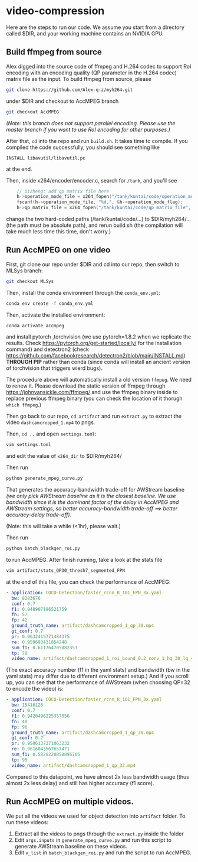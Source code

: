 # video-compression

Here are the steps to run our code. We assume you start from a directory called $DIR, and your working machine contains an NVIDIA GPU.

## Build ffmpeg from source

Alex digged into the source code of ffmpeg and H.264 codec to support RoI encoding with an encoding quality (QP parameter in the H.264 codec) matrix file as the input. To build ffmpeg from source, please 
```bash
git clone https://github.com/Alex-q-z/myh264.git
```
under $DIR
and checkout to AccMPEG branch
```bash
git checkout AccMPEG
```

_(Note: this branch does not support parallel encoding. Please use the master branch if you want to use RoI encoding for other purposes.)_

After that, ```cd``` into the repo and run ```build.sh```. It takes time to compile. If you compiled the code successfully, you should see something like
```
INSTALL libavutil/libavutil.pc
```
at the end.

Then, inside x264/encoder/encoder.c, search for ```/tank```, and you'll see
```C++
    // Qizheng: add qp matrix file here
    h->operation_mode_file = x264_fopen("/tank/kuntai/code/operation_mode_file", "r");
    fscanf(h->operation_mode_file, "%d,", &h->operation_mode_flag);
    h->qp_matrix_file = x264_fopen("/tank/kuntai/code/qp_matrix_file", "r");
```
change the two hard-coded paths (/tank/kuntai/code/...) to $DIR/myh264/... (the path must be absolute path), and rerun build.sh (the compilation will take much less time this time, don't worry.)

## Run AccMPEG on one video

First, git clone our repo under $DIR and cd into our repo, then switch to MLSys branch:
```bash
git checkout MLSys
```

Then, install the conda environment through the ```conda_env.yml```:
```bash
conda env create -f conda_env.yml
```

Then, activate the installed environment:
```bash
conda activate accmpeg
```
and install pytorch ,torchvision (we use pytorch=1.8.2 when we replicate the results. Check https://pytorch.org/get-started/locally/ for the installation command) and detectron2 (check https://github.com/facebookresearch/detectron2/blob/main/INSTALL.md) **THROUGH PIP** rather than conda (since conda will install an ancient version of torchvision that triggers wierd bugs).

The procedure above will automatically install a old version ```ffmpeg```. We need to renew it. Please download the static version of ffmpeg through https://johnvansickle.com/ffmpeg/ and use the ffmpeg binary inside to replace previous ffmpeg binary (you can check the location of it thorugh ```which ffmpeg```.)

Then go back to our repo, ```cd artifact``` and run ```extract.py``` to extract the video ```dashcamcropped_1.mp4``` to pngs. 

Then, ```cd ..``` and open ```settings.toml```:
```bash
vim settings.toml
```
and edit the value of ```x264_dir``` to $DIR/myh264/

Then run
```bash
python generate_mpeg_curve.py
```
That generates the accuracy-bandwidth trade-off for AWStream baseline _(we only pick AWStream baseline as it is the closest baseline. We use bandwidth since it is the dominant factor of the delay in AccMPEG and AWStream settings, so better accuracy-bandwidth trade-off ==> better accuracy-delay trade-off)_.

(Note: this will take a while (<1hr), please wait.)

Then run 
```bash
python batch_blackgen_roi.py
``` 
to run AccMPEG. After finish running, take a look at the stats file
```bash
vim artifact/stats_QP30_thresh7_segmented_FPN
```

at the end of this file, you can check the performance of AccMPEG:
```yaml
- application: COCO-Detection/faster_rcnn_R_101_FPN_3x.yaml
  bw: 8283676
  conf: 0.7
  f1: 0.948907196521759
  fn: 57
  fp: 42
  ground_truth_name: artifact/dashcamcropped_1_qp_30.mp4
  gt_conf: 0.7
  pr: 0.9632415771484375
  re: 0.959693431854248
  sum_f1: 0.611764705882353
  tp: 78
  video_name: artifact/dashcamcropped_1_roi_bound_0.2_conv_1_hq_30_lq_40_app_FPN.mp4
```
(The exact accuracy number (f1 in the yaml stats) and bandwidth (bw in the yaml stats) may differ due to different environment setup.)
And if you scroll up, you can see that the performance of AWStream (when choosing QP=32 to encode the video) is:
```yaml
- application: COCO-Detection/faster_rcnn_R_101_FPN_3x.yaml
  bw: 15416126
  conf: 0.7
  f1: 0.9420496225357056
  fn: 40
  fp: 96
  ground_truth_name: artifact/dashcamcropped_1_qp_30.mp4
  gt_conf: 0.7
  pr: 0.9506137371063232
  re: 0.9616043567657471
  sum_f1: 0.5828220858895705
  tp: 95
  video_name: artifact/dashcamcropped_1_qp_32.mp4
```
Compared to this datapoint, we have almost 2x less bandwidth usage (thus almost 2x less delay) and still has higher accuracy (f1 score).


## Run AccMPEG on multiple videos.

We put all the videos we used for object detection into ```artifact``` folder. To run these videos:
1. Extract all the videos to pngs through the ```extract.py``` inside the folder
2. Edit ```args.inputs``` in ```generate_mpeg_curve.py``` and run this script to generate AWStream baseline on these videos.
3. Edit ```v_list``` in ```batch_blackgen_roi.py``` and run the script to run AccMPEG.


